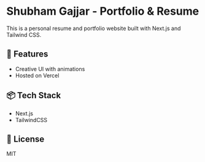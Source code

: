 # Shubham Gajjar - Portfolio & Resume

This is a personal resume and portfolio website built with Next.js and Tailwind CSS.

## 🚀 Features
- Creative UI with animations
- Hosted on Vercel

## 📦 Tech Stack
- Next.js
- TailwindCSS

## 📄 License
MIT
